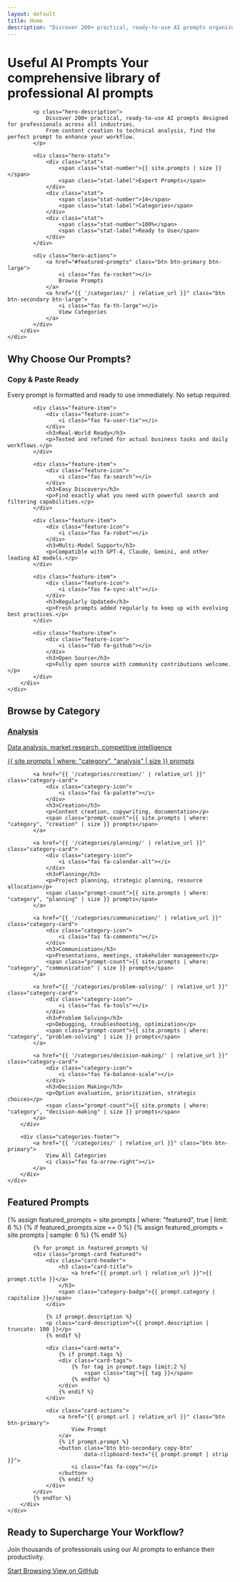 ```yaml
---
layout: default
title: Home
description: "Discover 200+ practical, ready-to-use AI prompts organized by workflow and profession. Copy, paste, and enhance your productivity with expert-crafted prompts."
---
```


<div class="hero-section">
    <div class="container">
        <div class="hero-content">
            <h1 class="hero-title">
                Useful AI Prompts
                <span class="hero-subtitle">Your comprehensive library of professional AI prompts</span>
            </h1>
            
            <p class="hero-description">
                Discover 200+ practical, ready-to-use AI prompts designed for professionals across all industries. 
                From content creation to technical analysis, find the perfect prompt to enhance your workflow.
            </p>
            
            <div class="hero-stats">
                <div class="stat">
                    <span class="stat-number">{{ site.prompts | size }}</span>
                    <span class="stat-label">Expert Prompts</span>
                </div>
                <div class="stat">
                    <span class="stat-number">14</span>
                    <span class="stat-label">Categories</span>
                </div>
                <div class="stat">
                    <span class="stat-number">100%</span>
                    <span class="stat-label">Ready to Use</span>
                </div>
            </div>
            
            <div class="hero-actions">
                <a href="#featured-prompts" class="btn btn-primary btn-large">
                    <i class="fas fa-rocket"></i>
                    Browse Prompts
                </a>
                <a href="{{ '/categories/' | relative_url }}" class="btn btn-secondary btn-large">
                    <i class="fas fa-th-large"></i>
                    View Categories
                </a>
            </div>
        </div>
    </div>
</div>

<div class="features-section">
    <div class="container">
        <h2 class="section-title">Why Choose Our Prompts?</h2>
        <div class="features-grid">
            <div class="feature-item">
                <div class="feature-icon">
                    <i class="fas fa-copy"></i>
                </div>
                <h3>Copy & Paste Ready</h3>
                <p>Every prompt is formatted and ready to use immediately. No setup required.</p>
            </div>
            
            <div class="feature-item">
                <div class="feature-icon">
                    <i class="fas fa-user-tie"></i>
                </div>
                <h3>Real-World Ready</h3>
                <p>Tested and refined for actual business tasks and daily workflows.</p>
            </div>
            
            <div class="feature-item">
                <div class="feature-icon">
                    <i class="fas fa-search"></i>
                </div>
                <h3>Easy Discovery</h3>
                <p>Find exactly what you need with powerful search and filtering capabilities.</p>
            </div>
            
            <div class="feature-item">
                <div class="feature-icon">
                    <i class="fas fa-robot"></i>
                </div>
                <h3>Multi-Model Support</h3>
                <p>Compatible with GPT-4, Claude, Gemini, and other leading AI models.</p>
            </div>
            
            <div class="feature-item">
                <div class="feature-icon">
                    <i class="fas fa-sync-alt"></i>
                </div>
                <h3>Regularly Updated</h3>
                <p>Fresh prompts added regularly to keep up with evolving best practices.</p>
            </div>
            
            <div class="feature-item">
                <div class="feature-icon">
                    <i class="fab fa-github"></i>
                </div>
                <h3>Open Source</h3>
                <p>Fully open source with community contributions welcome.</p>
            </div>
        </div>
    </div>
</div>

<div class="categories-section">
    <div class="container">
        <h2 class="section-title">Browse by Category</h2>
        <div class="categories-grid">
            <a href="{{ '/categories/analysis/' | relative_url }}" class="category-card">
                <div class="category-icon">
                    <i class="fas fa-chart-bar"></i>
                </div>
                <h3>Analysis</h3>
                <p>Data analysis, market research, competitive intelligence</p>
                <span class="prompt-count">{{ site.prompts | where: "category", "analysis" | size }} prompts</span>
            </a>
            
            <a href="{{ '/categories/creation/' | relative_url }}" class="category-card">
                <div class="category-icon">
                    <i class="fas fa-palette"></i>
                </div>
                <h3>Creation</h3>
                <p>Content creation, copywriting, documentation</p>
                <span class="prompt-count">{{ site.prompts | where: "category", "creation" | size }} prompts</span>
            </a>
            
            <a href="{{ '/categories/planning/' | relative_url }}" class="category-card">
                <div class="category-icon">
                    <i class="fas fa-calendar-alt"></i>
                </div>
                <h3>Planning</h3>
                <p>Project planning, strategic planning, resource allocation</p>
                <span class="prompt-count">{{ site.prompts | where: "category", "planning" | size }} prompts</span>
            </a>
            
            <a href="{{ '/categories/communication/' | relative_url }}" class="category-card">
                <div class="category-icon">
                    <i class="fas fa-comments"></i>
                </div>
                <h3>Communication</h3>
                <p>Presentations, meetings, stakeholder management</p>
                <span class="prompt-count">{{ site.prompts | where: "category", "communication" | size }} prompts</span>
            </a>
            
            <a href="{{ '/categories/problem-solving/' | relative_url }}" class="category-card">
                <div class="category-icon">
                    <i class="fas fa-tools"></i>
                </div>
                <h3>Problem Solving</h3>
                <p>Debugging, troubleshooting, optimization</p>
                <span class="prompt-count">{{ site.prompts | where: "category", "problem-solving" | size }} prompts</span>
            </a>
            
            <a href="{{ '/categories/decision-making/' | relative_url }}" class="category-card">
                <div class="category-icon">
                    <i class="fas fa-balance-scale"></i>
                </div>
                <h3>Decision Making</h3>
                <p>Option evaluation, prioritization, strategic choices</p>
                <span class="prompt-count">{{ site.prompts | where: "category", "decision-making" | size }} prompts</span>
            </a>
        </div>
        
        <div class="categories-footer">
            <a href="{{ '/categories/' | relative_url }}" class="btn btn-primary">
                View All Categories
                <i class="fas fa-arrow-right"></i>
            </a>
        </div>
    </div>
</div>

<div id="featured-prompts" class="featured-section">
    <div class="container">
        <h2 class="section-title">Featured Prompts</h2>
        <div class="featured-grid">
            {% assign featured_prompts = site.prompts | where: "featured", true | limit: 6 %}
            {% if featured_prompts.size == 0 %}
                {% assign featured_prompts = site.prompts | sample: 6 %}
            {% endif %}
            
            {% for prompt in featured_prompts %}
            <div class="prompt-card featured">
                <div class="card-header">
                    <h3 class="card-title">
                        <a href="{{ prompt.url | relative_url }}">{{ prompt.title }}</a>
                    </h3>
                    <span class="category-badge">{{ prompt.category | capitalize }}</span>
                </div>
                
                {% if prompt.description %}
                <p class="card-description">{{ prompt.description | truncate: 100 }}</p>
                {% endif %}
                
                <div class="card-meta">
                    {% if prompt.tags %}
                    <div class="card-tags">
                        {% for tag in prompt.tags limit:2 %}
                            <span class="tag">{{ tag }}</span>
                        {% endfor %}
                    </div>
                    {% endif %}
                </div>
                
                <div class="card-actions">
                    <a href="{{ prompt.url | relative_url }}" class="btn btn-primary">
                        View Prompt
                    </a>
                    {% if prompt.prompt %}
                    <button class="btn btn-secondary copy-btn" 
                            data-clipboard-text="{{ prompt.prompt | strip }}">
                        <i class="fas fa-copy"></i>
                    </button>
                    {% endif %}
                </div>
            </div>
            {% endfor %}
        </div>
    </div>
</div>

<div class="cta-section">
    <div class="container">
        <div class="cta-content">
            <h2>Ready to Supercharge Your Workflow?</h2>
            <p>Join thousands of professionals using our AI prompts to enhance their productivity.</p>
            <div class="cta-actions">
                <a href="{{ '/categories/' | relative_url }}" class="btn btn-primary btn-large">
                    Start Browsing
                    <i class="fas fa-arrow-right"></i>
                </a>
                <a href="{{ site.github_url }}" class="btn btn-secondary btn-large">
                    <i class="fab fa-github"></i>
                    View on GitHub
                </a>
            </div>
        </div>
    </div>
</div>